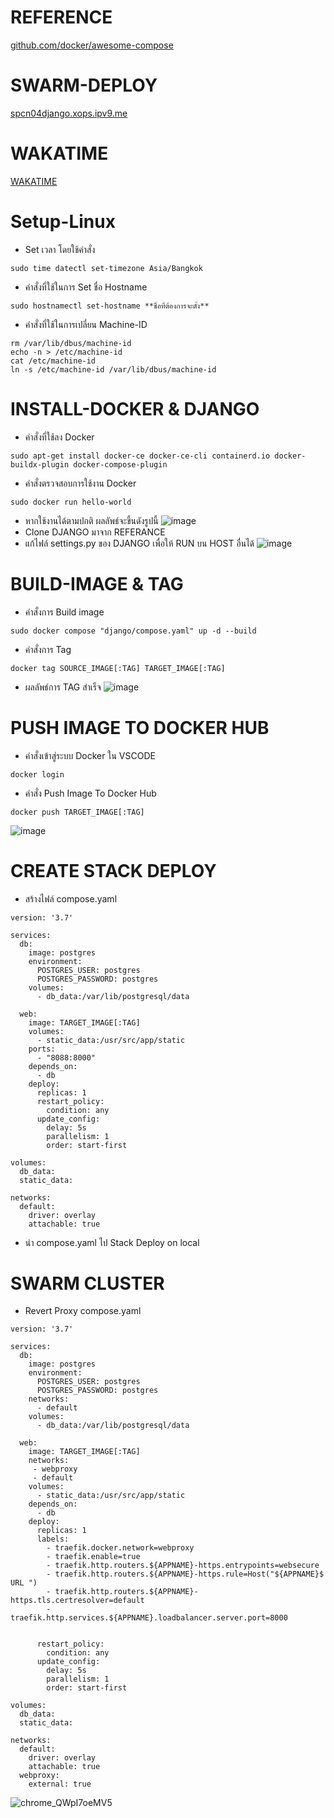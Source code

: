 # REFERENCE

[github.com/docker/awesome-compose](https://github.com/docker/awesome-compose)


# SWARM-DEPLOY

[spcn04django.xops.ipv9.me](https://spcn04django.xops.ipv9.me/)

# WAKATIME
[WAKATIME](https://wakatime.com/@spcn04/projects/djmozndcbd)

# Setup-Linux
- Set เวลา โดยใช้คำสั่ง
```
sudo time datectl set-timezone Asia/Bangkok
```
 - คำสั่งที่ใช้ในการ Set ชื่อ Hostname
```
sudo hostnamectl set-hostname **ชื่อที่ต้องการจะตั้ง**
```
- คำสั่งที่ใช้ในการเปลี่ยน Machine-ID
```
rm /var/lib/dbus/machine-id
echo -n > /etc/machine-id
cat /etc/machine-id
ln -s /etc/machine-id /var/lib/dbus/machine-id
```

# INSTALL-DOCKER & DJANGO
- คำสั่งที่ใช้ลง Docker
```
sudo apt-get install docker-ce docker-ce-cli containerd.io docker-buildx-plugin docker-compose-plugin
```
- คำสั่งตรวจสอบการใช้งาน Docker
```
sudo docker run hello-world
```
- หากใช้งานได้ตามปกติ ผลลัพธ์จะขึ้นดังรูปนี้
![image](https://user-images.githubusercontent.com/115150753/224601306-a00b350e-05d7-4e1d-9dcc-5c7e28b26d9b.png)
- Clone DJANGO มาจาก REFERANCE
- แก้ไฟล์ settings.py ของ DJANGO เพื่อให้ RUN บน HOST อื่นได้
![image](https://user-images.githubusercontent.com/115150753/224601825-8d042f66-820e-466f-a50d-8575977bb356.png)

# BUILD-IMAGE & TAG
- คำสั่งการ Build image
```
sudo docker compose "django/compose.yaml" up -d --build
```
- คำสั่งการ Tag
```
docker tag SOURCE_IMAGE[:TAG] TARGET_IMAGE[:TAG]
```
- ผลลัพธ์การ TAG สำเร็จ
![image](https://user-images.githubusercontent.com/115150753/224602149-d9809c66-dcd8-4cf7-80c6-1f2433d30622.png)

# PUSH IMAGE TO DOCKER HUB 
- คำสั่งเข้าสู่ระบบ Docker ใน VSCODE
```
docker login
```
- คำสั่ง Push Image To Docker Hub
```
docker push TARGET_IMAGE[:TAG]
```
![image](https://user-images.githubusercontent.com/115150753/224599877-1cd599ac-bdd5-49d4-84e3-d06a302a43e0.png)


# CREATE STACK DEPLOY
- สร้างไฟล์ compose.yaml
```
version: '3.7'

services:
  db:
    image: postgres
    environment:
      POSTGRES_USER: postgres
      POSTGRES_PASSWORD: postgres
    volumes:
      - db_data:/var/lib/postgresql/data

  web:
    image: TARGET_IMAGE[:TAG]
    volumes:
      - static_data:/usr/src/app/static
    ports:
      - "8088:8000"
    depends_on:
      - db
    deploy:
      replicas: 1
      restart_policy:
        condition: any
      update_config:
        delay: 5s
        parallelism: 1
        order: start-first

volumes:
  db_data:
  static_data:

networks:
  default:
    driver: overlay
    attachable: true
```
- นำ compose.yaml ไป Stack Deploy on local

# SWARM CLUSTER
- Revert Proxy compose.yaml
```
version: '3.7'

services:
  db:
    image: postgres
    environment:
      POSTGRES_USER: postgres
      POSTGRES_PASSWORD: postgres
    networks:
      - default
    volumes:
      - db_data:/var/lib/postgresql/data

  web:
    image: TARGET_IMAGE[:TAG]
    networks:
     - webproxy
     - default
    volumes:
      - static_data:/usr/src/app/static
    depends_on:
      - db
    deploy:
      replicas: 1
      labels:
        - traefik.docker.network=webproxy
        - traefik.enable=true
        - traefik.http.routers.${APPNAME}-https.entrypoints=websecure
        - traefik.http.routers.${APPNAME}-https.rule=Host("${APPNAME}$ URL ")
        - traefik.http.routers.${APPNAME}-https.tls.certresolver=default
        - traefik.http.services.${APPNAME}.loadbalancer.server.port=8000


      restart_policy:
        condition: any
      update_config:
        delay: 5s
        parallelism: 1
        order: start-first

volumes:
  db_data:
  static_data:

networks:
  default:
    driver: overlay
    attachable: true
  webproxy:
    external: true
```

![chrome_QWpI7oeMV5](https://user-images.githubusercontent.com/115150753/223735745-fde67083-3758-4ecf-bcd9-8188810112fa.png)